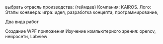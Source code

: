 выбрать отрасль производства: (геймдев)
Компания: KAIROS. Лого:
Этапы конвеера: игра: идея, разработка концепта, программирование, 

Два вида работ

  Создание WPF приложения
  Изучение компьютерного зрения: opencv, нейросети, Labview
